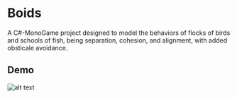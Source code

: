# Boids

A C#-MonoGame project designed to model the behaviors of flocks of birds and schools of fish, being separation, cohesion, and alignment, with added obsticale avoidance.

## Demo
![alt text](https://github.com/bfrederick18/Boids/blob/main/Boids-2022-02-12-06-48-00-Trim24.gif "Logo Title Text 1")
